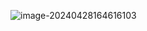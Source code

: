 ![image-20240428164616103](../../../../../AppData/Roaming/Typora/typora-user-images/image-20240428164616103.png)